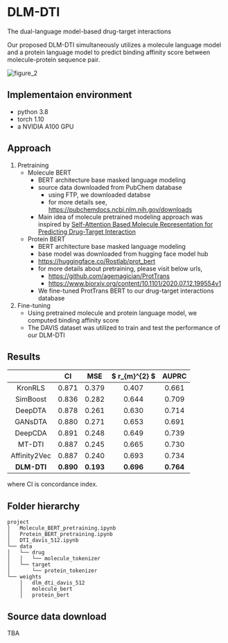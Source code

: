 # DLM-DTI

The dual-language model-based drug-target interactions

Our proposed DLM-DTI simultaneously utilizes a molecule language model and a protein language model to predict binding affinity score between molecule-protein sequence pair.


![figure_2](https://user-images.githubusercontent.com/37280722/175483490-30386864-03d3-40e7-b5a1-7818dd8420d5.jpeg)


## Implementaion environment

- python 3.8
- torch 1.10
- a NVIDIA A100 GPU



## Approach

1. Pretraining
    - Molecule BERT
        - BERT architecture base masked language modeling
        - source data downloaded from PubChem database
            - using FTP, we downloaded databse
            - for more details see, https://pubchemdocs.ncbi.nlm.nih.gov/downloads
        - Main idea of molecule pretrained modeling approach was inspired by [Self-Attention Based Molecule Representation for Predicting Drug-Target Interaction](http://proceedings.mlr.press/v106/shin19a/shin19a.pdf)
    - Protein BERT
        - BERT architecture base masked language modeling
        - base model was downloaded from hugging face model hub
        - https://huggingface.co/Rostlab/prot_bert
        - for more details about pretraining, please visit below urls,
            - https://github.com/agemagician/ProtTrans
            - https://www.biorxiv.org/content/10.1101/2020.07.12.199554v1
        - We fine-tuned ProtTrans BERT to our drug-target interactions database
2. Fine-tuning
    - Using pretrained molecule and protein language model, we computed binding affinity score
    - The DAVIS dataset was utilized to train and test the performance of our DLM-DTI



## Results

|              |    CI     |    MSE    | $ r_{m}^{2} $ |   AUPRC   |
| :----------: | :-------: | :-------: | :-----------: | :-------: |
|   KronRLS    |   0.871   |   0.379   |     0.407     |   0.661   |
|   SimBoost   |   0.836   |   0.282   |     0.644     |   0.709   |
|   DeepDTA    |   0.878   |   0.261   |     0.630     |   0.714   |
|   GANsDTA    |   0.880   |   0.271   |     0.653     |   0.691   |
|   DeepCDA    |   0.891   |   0.248   |     0.649     |   0.739   |
|    MT-DTI    |   0.887   |   0.245   |     0.665     |   0.730   |
| Affinity2Vec |   0.887   |   0.240   |     0.693     |   0.734   |
| **DLM-DTI**  | **0.890** | **0.193** |   **0.696**   | **0.764** |

where CI is concordance index.



## Folder hierarchy

```
project
│   Molecule_BERT_pretraining.ipynb
│   Protein_BERT_pretraining.ipynb
│   DTI_davis_512.ipynb
└── data
│   └── drug
│   │   └── molecule_tokenizer
│   └── target
│       └── protein_tokenizer
└── weights
    │   dlm_dti_davis_512
    │   molecule_bert
    │   protein_bert
```



## Source data download

TBA
